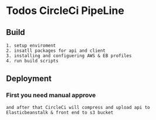 # Todos CircleCi PipeLine

## Build

    1. setup enviroment
    2. insatll packages for api and client
    3. installing and configuering AWS & EB profiles
    4. run build scripts

## Deployment

### First you need manual approve

    and after that CircleCi will compress and upload api to Elasticbeanstalk & front end to s3 bucket
